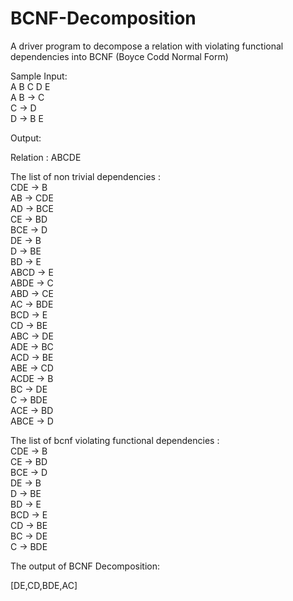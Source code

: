 # BCNF-Decomposition
A driver program to decompose a relation with violating functional dependencies into BCNF (Boyce Codd Normal Form)<br/>

Sample Input: <br/>
A B C D E<br/>
A B -> C<br/>
C -> D<br/>
D -> B E<br/>

Output:<br/>

Relation : ABCDE<br/>

The list of non trivial dependencies : <br/>
CDE -> B<br/>
AB -> CDE<br/>
AD -> BCE<br/>
CE -> BD<br/>
BCE -> D<br/>
DE -> B<br/>
D -> BE<br/>
BD -> E<br/>
ABCD -> E<br/>
ABDE -> C<br/>
ABD -> CE<br/>
AC -> BDE<br/>
BCD -> E<br/>
CD -> BE<br/>
ABC -> DE<br/>
ADE -> BC<br/>
ACD -> BE<br/>
ABE -> CD<br/>
ACDE -> B<br/>
BC -> DE<br/>
C -> BDE<br/>
ACE -> BD<br/>
ABCE -> D<br/>

The list of bcnf violating functional dependencies : <br/>
CDE -> B<br/>
CE -> BD<br/>
BCE -> D<br/>
DE -> B<br/>
D -> BE<br/>
BD -> E<br/>
BCD -> E<br/>
CD -> BE<br/>
BC -> DE<br/>
C -> BDE<br/>

The output of BCNF Decomposition:<br/>

[DE,CD,BDE,AC]<br/>



